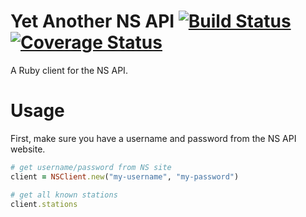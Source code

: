 Yet Another NS API [![Build Status](https://travis-ci.org/stefanhendriks/ns-api.png?branch=master)](https://travis-ci.org/stefanhendriks/ns-api) [![Coverage Status](https://coveralls.io/repos/stefanhendriks/ns-api/badge.png)](https://coveralls.io/r/stefanhendriks/ns-api)
==================
A Ruby client for the NS API.



Usage
=====
First, make sure you have a username and password from the NS API website.
```ruby
# get username/password from NS site
client = NSClient.new("my-username", "my-password")

# get all known stations
client.stations
```

